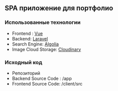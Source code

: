 ## SPA приложение для портфолио

### Использованные технологии
* Frontend : [Vue](https://vuejs.org/)
* Backend: [Laravel](https://laravel.com/)
* Search Engine: [Algolia](https://www.algolia.com/)
* Image Cloud Storage: [Cloudinary](https://cloudinary.com/)


### Исходный код

* Репозиторий 
* Backend Source Code : /app
* Frontend Source Code: /client/src